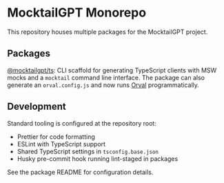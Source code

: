 # MocktailGPT Monorepo

This repository houses multiple packages for the MocktailGPT project.

## Packages

[@mocktailgpt/ts](packages/ts): CLI scaffold for generating TypeScript clients
  with MSW mocks and a `mocktail` command line interface. The package can also
  generate an `orval.config.js` and now runs [Orval](https://orval.dev) programmatically.

## Development

Standard tooling is configured at the repository root:

- Prettier for code formatting
- ESLint with TypeScript support
- Shared TypeScript settings in `tsconfig.base.json`
- Husky pre-commit hook running lint-staged in packages

See the package README for configuration details.
